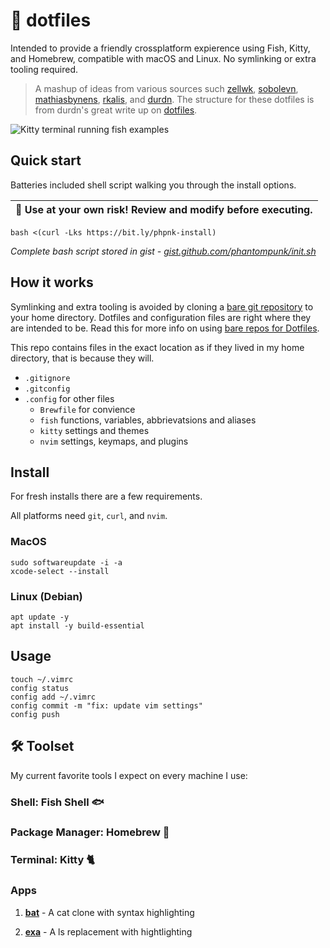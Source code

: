 # :wrench: dotfiles

Intended to provide a friendly crossplatform expierence using Fish, Kitty, and Homebrew, compatible with macOS and Linux. No symlinking or extra tooling required.



> A mashup of ideas from various sources such [zellwk](https://github.com/zellwk/dotfiles), [sobolevn](https://github.com/sobolevn/dotfiles), [mathiasbynens](https://github.com/mathiasbynens/dotfiles), [rkalis](https://github.com/rkalis/dotfiles), and [durdn](https://bitbucket.org/durdn/cfg.git). The structure for these dotfiles is from durdn's great write up on [dotfiles](https://www.atlassian.com/git/tutorials/dotfiles).



![Kitty terminal running fish examples](https://i.imgur.com/krmLPeY.png)

## Quick start

Batteries included shell script walking you through the install options.

| 🚧 Use at your own risk! Review and modify before executing. |
| ----------------------------------------------------------- |

```shell
bash <(curl -Lks https://bit.ly/phpnk-install)
```

*Complete bash script stored in gist - [gist.github.com/phantompunk/init.sh](https://gist.github.com/phantompunk/d9a9df62e0330663cead308cbfb7803f)*

## How it works

Symlinking and extra tooling is avoided by cloning a [bare git repository](https://www.saintsjd.com/2011/01/what-is-a-bare-git-repository/) to your home directory. Dotfiles and configuration files are right where they are intended to be. Read this for more info on using [bare repos for Dotfiles](https://www.atlassian.com/git/tutorials/dotfiles).



This repo contains files in the exact location as if they lived in my home directory, that is because they will.

- `.gitignore`
- `.gitconfig`
- `.config` for other files
  - `Brewfile` for convience
  - `fish` functions, variables, abbrievatsions and aliases
  - `kitty` settings and themes
  - `nvim` settings, keymaps, and plugins



## Install

For fresh installs there are a few requirements.

All platforms need `git`, `curl`, and `nvim`.

### MacOS

```
sudo softwareupdate -i -a
xcode-select --install
```



### Linux (Debian)

```
apt update -y
apt install -y build-essential
```



## Usage

```shell
touch ~/.vimrc
config status
config add ~/.vimrc
config commit -m "fix: update vim settings"
config push
```



## :hammer_and_wrench: Toolset

My current favorite tools I expect on every machine I use:

### Shell: Fish Shell :fish:

### Package Manager: Homebrew :beer:

### Terminal: Kitty :cat2:

### Apps

1. **[bat](https://github.com/sharkdp/bat)** - A cat clone with syntax highlighting

2. **[exa](https://github.com/ogham/exa)** - A ls replacement with hightlighting

